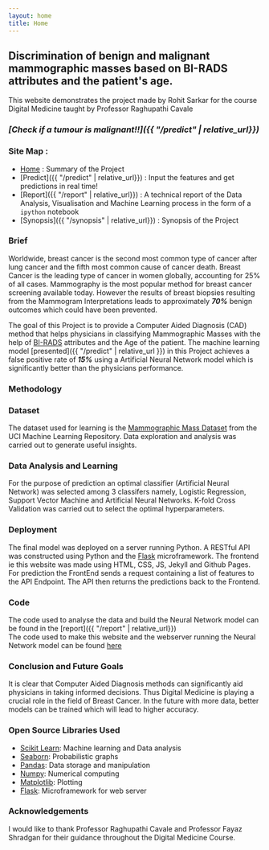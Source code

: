 ```yaml
---
layout: home
title: Home
---
```


## Discrimination of benign and malignant mammographic masses based on BI-RADS attributes and the patient's age.
This website demonstrates the project made by Rohit Sarkar for the course
Digital Medicine taught by Professor Raghupathi Cavale

### ***[Check if a tumour is malignant!!]({{ "/predict" | relative_url}})***

### **Site Map** : 
- [Home]({{site.base_url}}) : Summary of the Project
- [Predict]({{ "/predict" | relative_url}}) : Input the features and get predictions in real time!
- [Report]({{ "/report" | relative_url}}) : A technical report of the Data Analysis, Visualisation and Machine Learning  process in the form of a `ipython` notebook
- [Synopsis]({{ "/synopsis" | relative_url}}) : Synopsis of the Project

### **Brief**
Worldwide, breast cancer is the second most common type of cancer after lung cancer and the fifth most common cause of cancer
death. Breast Cancer is the leading type of cancer in women globally, accounting for 25% of all cases.
Mammography is the most popular method for breast cancer screening available today.
However the results of breast biopsies resulting from the Mammogram Interpretations leads to approximately
***70%*** benign outcomes which could have been prevented.

The goal of this Project is to provide a Computer Aided Diagnosis (CAD) method that helps physicians in classifying
Mammographic Masses with the help of [BI-RADS](https://radiopaedia.org/articles/breast-imaging-reporting-and-data-system-bi-rads)
attributes and the Age of the patient. The machine learning model [presented]({{ "/predict" | relative_url }}) in this Project achieves a false positive rate of 
***15%*** using a Artificial Neural Network model which is significantly better than the physicians performance.

### **Methodology**
### Dataset
The dataset used for learning is the [Mammographic Mass Dataset](http://archive.ics.uci.edu/ml/datasets/mammographic+mass) from the UCI Machine Learning Repository. 
Data exploration and analysis was carried out to generate useful insights.

### Data Analysis and Learning
For the purpose of prediction an optimal classifier (Artificial Neural Network) was selected among 3 classifers namely, Logistic Regression, Support Vector Machine and Artificial Neural Networks. K-fold Cross Validation was carried out to select the optimal hyperparameters.

### Deployment
The final model was deployed on a server running Python. A RESTful API was constructed using Python and the 
[Flask](http://flask.pocoo.org/) microframework. The frontend ie this website was made using HTML, CSS, JS, Jekyll and Github Pages.
For prediction the FrontEnd sends a request containing a list of features to the API Endpoint. The API then returns the 
predictions back to the Frontend.

### **Code**
The code used to analyse the data and build the Neural Network model can be found in the [report]({{ "/report" | relative_url}})
<br>
The code used to make this website and the webserver running the Neural Network model can be found [here](https://github.com/rsarky/Mammographic-Mass/)

### **Conclusion and Future Goals**
It is clear that Computer Aided Diagnosis methods can significantly aid physicians in taking informed decisions. 
Thus Digital Medicine is playing a crucial role in the field of Breast Cancer.
In the future with more data, better models can be trained which will lead to higher accuracy.

### **Open Source Libraries Used**
- [Scikit Learn](https://scikit-learn.org/stable/index.html):  Machine learning and Data analysis
- [Seaborn](https://seaborn.pydata.org/index.html): Probabilistic graphs
- [Pandas](https://pandas.pydata.org/): Data storage and manipulation
- [Numpy](http://www.numpy.org/): Numerical computing
- [Matplotlib](https://matplotlib.org/#): Plotting
- [Flask](http://flask.pocoo.org/): Microframework for web server

### **Acknowledgements**
I would like to thank Professor Raghupathi Cavale and Professor Fayaz Shradgan for their guidance throughout the Digital Medicine Course.
